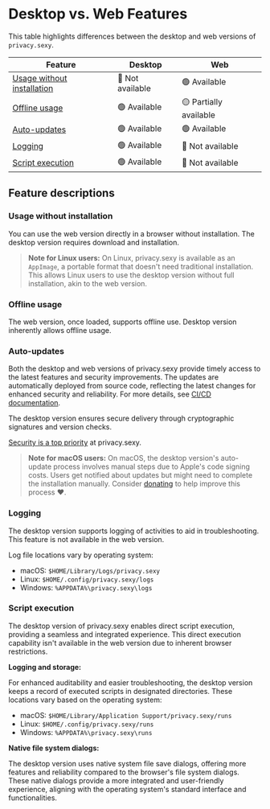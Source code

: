 # Desktop vs. Web Features

This table highlights differences between the desktop and web versions of `privacy.sexy`.

| Feature | Desktop | Web |
| ------- | ------- | --- |
| [Usage without installation](#usage-without-installation) | 🔴 Not available | 🟢 Available |
| [Offline usage](#offline-usage) | 🟢 Available | 🟡 Partially available |
| [Auto-updates](#auto-updates) | 🟢 Available | 🟢 Available |
| [Logging](#logging) | 🟢 Available | 🔴 Not available |
| [Script execution](#script-execution) | 🟢 Available | 🔴 Not available |

## Feature descriptions

### Usage without installation

You can use the web version directly in a browser without installation.
The desktop version requires download and installation.

> **Note for Linux users:** On Linux, privacy.sexy is available as an `AppImage`, a portable format that doesn't need traditional installation.
> This allows Linux users to use the desktop version without full installation, akin to the web version.

### Offline usage

The web version, once loaded, supports offline use.
Desktop version inherently allows offline usage.

### Auto-updates

Both the desktop and web versions of privacy.sexy provide timely access to the latest features and security improvements. The updates are automatically deployed from source code, reflecting the latest changes for enhanced security and reliability. For more details, see [CI/CD documentation](./ci-cd.md).

The desktop version ensures secure delivery through cryptographic signatures and version checks.

[Security is a top priority](./../SECURITY.md#update-security-and-integrity) at privacy.sexy.

> **Note for macOS users:** On macOS, the desktop version's auto-update process involves manual steps due to Apple's code signing costs.
> Users get notified about updates but might need to complete the installation manually.
> Consider [donating](https://github.com/sponsors/undergroundwires) to help improve this process ❤️.

### Logging

The desktop version supports logging of activities to aid in troubleshooting.
This feature is not available in the web version.

Log file locations vary by operating system:

- macOS: `$HOME/Library/Logs/privacy.sexy`
- Linux: `$HOME/.config/privacy.sexy/logs`
- Windows: `%APPDATA%\privacy.sexy\logs`

### Script execution

The desktop version of privacy.sexy enables direct script execution, providing a seamless and integrated experience.
This direct execution capability isn't available in the web version due to inherent browser restrictions.

**Logging and storage:**

For enhanced auditability and easier troubleshooting, the desktop version keeps a record of executed scripts in designated directories.
These locations vary based on the operating system:

- macOS: `$HOME/Library/Application Support/privacy.sexy/runs`
- Linux: `$HOME/.config/privacy.sexy/runs`
- Windows: `%APPDATA%\privacy.sexy\runs`

**Native file system dialogs:**

The desktop version uses native system file save dialogs, offering more features and reliability compared to the browser's file system dialogs.
These native dialogs provide a more integrated and user-friendly experience, aligning with the operating system's standard interface and functionalities.
